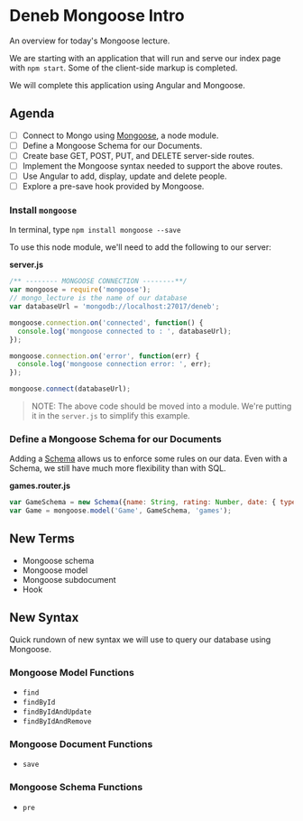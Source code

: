 # Deneb Mongoose Intro
An overview for today's Mongoose lecture.

We are starting with an application that will run and serve our
index page with `npm start`. Some of the client-side markup is completed.

We will complete this application using Angular and Mongoose.

## Agenda

- [ ] Connect to Mongo using [Mongoose](http://mongoosejs.com/), a node module.
- [ ] Define a Mongoose Schema for our Documents.
- [ ] Create base GET, POST, PUT, and DELETE server-side routes.
- [ ] Implement the Mongoose syntax needed to support the above routes.
- [ ] Use Angular to add, display, update and delete people.
- [ ] Explore a pre-save hook provided by Mongoose.

### Install `mongoose`

In terminal, type `npm install mongoose --save`

To use this node module, we'll need to add the following to our server:

**server.js**

```JavaScript
/** -------- MONGOOSE CONNECTION --------**/
var mongoose = require('mongoose');
// mongo_lecture is the name of our database
var databaseUrl = 'mongodb://localhost:27017/deneb';

mongoose.connection.on('connected', function() {
  console.log('mongoose connected to : ', databaseUrl);
});

mongoose.connection.on('error', function(err) {
  console.log('mongoose connection error: ', err);
});

mongoose.connect(databaseUrl);
```

> NOTE: The above code should be moved into a module. We're putting it in the `server.js` to simplify this example.

### Define a Mongoose Schema for our Documents

Adding a [Schema](http://mongoosejs.com/docs/guide.html) allows us to enforce some rules on our data. Even with a Schema, we still have much more flexibility than with SQL.

**games.router.js**

```JavaScript
var GameSchema = new Schema({name: String, rating: Number, date: { type: Date, default: Date.now }}));
var Game = mongoose.model('Game', GameSchema, 'games');
```

## New Terms

* Mongoose schema
* Mongoose model
* Mongoose subdocument
* Hook

## New Syntax

Quick rundown of new syntax we will use to query our database using Mongoose.

### Mongoose Model Functions

* `find`
* `findById`
* `findByIdAndUpdate`
* `findByIdAndRemove`

### Mongoose Document Functions

* `save`

### Mongoose Schema Functions

* `pre`
